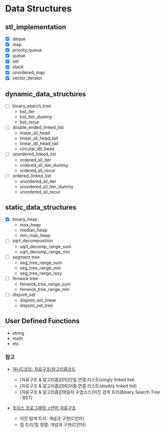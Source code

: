 # Data Structures

## stl_implementation

- [x] deque
- [x] map
- [x] priority_queue
- [x] queue
- [x] set
- [x] stack
- [x] unordered_map
- [x] vector_iterator

## dynamic_data_structures

- [ ] binary_search_tree
  - bst_iter
  - bst_iter_dummy
  - bst_recur
- [ ] double_ended_linked_list
  - linear_sll_head
  - linear_sll_head_tail
  - linear_dll_head_tail
  - circular_dll_head
- [ ] unordered_linked_list
  - ordered_sll_iter
  - ordered_sll_iter_dummy
  - ordered_sll_recur
- [ ] ordered_linked_list
  - unordered_sll_iter
  - unordered_sll_iter_dummy
  - unordered_sll_recur

## static_data_structures

- [x] binary_heap
  - max_heap
  - median_heap
  - min_max_heap
- [ ] sqrt_decomposition
  - sqrt_decomp_range_sum
  - sqrt_decomp_range_min
- [ ] segment tree
  - seg_tree_range_sum
  - seg_tree_range_min
  - seg_tree_range_lazy
- [ ] fenwick tree
  - fenwick_tree_range_sum
  - fenwick_tree_range_min
- [ ] disjoint_set
  - disjoint_set_linear
  - disjoint_set_tree

## User Defined Functions

- string
- math
- etc

### 참고

- [혀니C코딩: 자료구조/알고리즘코드](https://cafe.naver.com/honeyc)
  - [자료구조 & 알고리즘][05]단일 연결 리스트(singly linked list)
  - [자료구조 & 알고리즘][06]이중 연결 리스트(doubly linked list)
  - [자료구조 & 알고리즘][18일차 수업소스]이진 검색 트리(Binary Search Tree : BST)

- [초이스 프로그래밍: c언어 자료구조](https://youtube.com/playlist?list=PLjq20pMYInLLWi5JBplcRZ6Z8_X5d3Tvb&si=LadRQqbsRtM-zx-g)
  - 이진 탐색 트리: 개념과 구현(C언어)
  - 힙 트리/힙 정렬: 개념과 구현(C언어)
